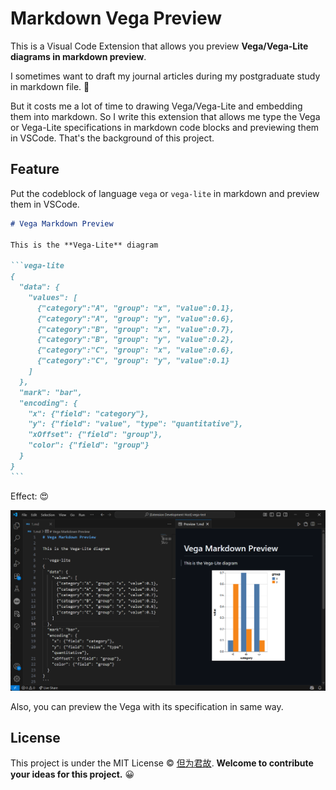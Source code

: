# Markdown Vega Preview

This is a Visual Code Extension that allows you preview **Vega/Vega-Lite diagrams in markdown preview**.

I sometimes want to draft my journal articles during my postgraduate study in markdown file. 🤔

But it costs me a lot of time to drawing Vega/Vega-Lite and embedding them into markdown. So I write this extension that allows me type the Vega or Vega-Lite specifications in markdown code blocks and previewing them in VSCode. That's the background of this project.

## Feature

Put the codeblock of language `vega` or `vega-lite` in markdown and preview them in VSCode.

````markdown
# Vega Markdown Preview

This is the **Vega-Lite** diagram

```vega-lite
{
  "data": {
    "values": [
      {"category":"A", "group": "x", "value":0.1},
      {"category":"A", "group": "y", "value":0.6},
      {"category":"B", "group": "x", "value":0.7},
      {"category":"B", "group": "y", "value":0.2},
      {"category":"C", "group": "x", "value":0.6},
      {"category":"C", "group": "y", "value":0.1}
    ]
  },
  "mark": "bar",
  "encoding": {
    "x": {"field": "category"},
    "y": {"field": "value", "type": "quantitative"},
    "xOffset": {"field": "group"},
    "color": {"field": "group"}
  }
}
```
````

Effect: 😍

![](./docs/effect0.png)

Also, you can preview the Vega with its specification in same way.

## License

This project is under the MIT License © [但为君故](https://dreams.plus). **Welcome to contribute your ideas for this project.** 😀

